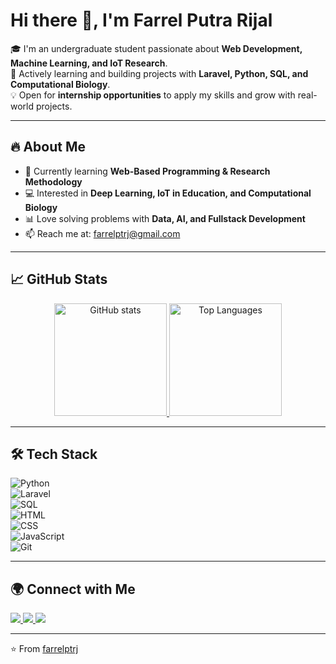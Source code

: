 # Hi there 👋, I'm Farrel Putra Rijal

🎓 I'm an undergraduate student passionate about **Web Development, Machine Learning, and IoT Research**.  
🚀 Actively learning and building projects with **Laravel, Python, SQL, and Computational Biology**.  
💡 Open for **internship opportunities** to apply my skills and grow with real-world projects.  

---

## 🔥 About Me
- 🌱 Currently learning **Web-Based Programming & Research Methodology**  
- 💻 Interested in **Deep Learning, IoT in Education, and Computational Biology**  
- 📊 Love solving problems with **Data, AI, and Fullstack Development**  
- 📫 Reach me at: [farrelptrj@gmail.com](mailto:farrelptrj@gmail.com)  

---

## 📈 GitHub Stats

<p align="center">
  <a href="https://github.com/farrelptrj">
    <img src="https://github-readme-stats.vercel.app/api?username=farrelptrj&show_icons=true&theme=tokyonight" alt="GitHub stats" height="180"/>
  </a>
  <a href="https://github.com/farrelptrj">
    <img src="https://github-readme-stats.vercel.app/api/top-langs/?username=farrelptrj&layout=compact&theme=tokyonight" alt="Top Languages" height="180"/>
  </a>
</p>

---

## 🛠️ Tech Stack

![Python](https://img.shields.io/badge/Python-3776AB?logo=python&logoColor=white)  
![Laravel](https://img.shields.io/badge/Laravel-FF2D20?logo=laravel&logoColor=white)  
![SQL](https://img.shields.io/badge/SQL-003B57?logo=postgresql&logoColor=white)  
![HTML](https://img.shields.io/badge/HTML5-E34F26?logo=html5&logoColor=white)  
![CSS](https://img.shields.io/badge/CSS3-1572B6?logo=css3&logoColor=white)  
![JavaScript](https://img.shields.io/badge/JavaScript-F7DF1E?logo=javascript&logoColor=black)  
![Git](https://img.shields.io/badge/Git-F05032?logo=git&logoColor=white)  

---

## 🌍 Connect with Me

<p align="left">
  <a href="https://www.linkedin.com/in/farrelptrj/">
    <img src="https://img.shields.io/badge/LinkedIn-0A66C2?logo=linkedin&logoColor=white"/>
  </a>
  <a href="mailto:farrelptrj@gmail.com">
    <img src="https://img.shields.io/badge/Gmail-D14836?logo=gmail&logoColor=white"/>
  </a>
  <a href="https://github.com/farrelptrj">
    <img src="https://img.shields.io/badge/GitHub-181717?logo=github&logoColor=white"/>
  </a>
</p>

---

⭐️ From [farrelptrj](https://github.com/farrelptrj)
